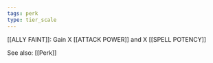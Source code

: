 ```yaml
---
tags: perk
type: tier_scale
---
```


[[ALLY FAINT]]: Gain X [[ATTACK POWER]] and X [[SPELL POTENCY]]

See also: [[Perk]]